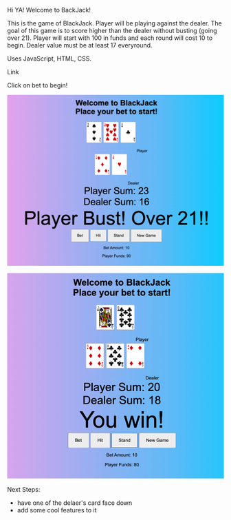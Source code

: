 Hi YA!
Welcome to BackJack! 

This is the game of BlackJack.
Player will be playing against the dealer. The goal of this game is to score higher than the dealer without busting (going over 21). Player will start with 100 in funds and each round will cost 10 to begin. Dealer value must be at least 17 everyround. 

Uses JavaScript, HTML, CSS.

Link 

Click on bet to begin! 



![Alt text](pic1-1.png)



![Alt text](<pic 2.png>)







Next Steps:

- have one of the delaer's card face down 
- add some cool features to it 